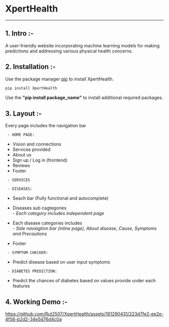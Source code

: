 # XpertHealth
___

## 1. Intro :- 

A user-friendly website incorporating machine learning models for making predictions and addressing various physical health concerns.

## 2. Installation :-

Use the package manager [pip](https://pip.pypa.io/en/stable/) to install XpertHealth.

```bash
pip install XpertHealth
```

Use the **"pip install package_name"** to install additional required packages.

## 3. Layout :-

Every page includes the navigation bar

``` 
 - HOME PAGE: 
```
- Vision and connections
- Services provided
- About us 
- Sign up / Log in (frontend)
- Reviews
- Footer

``` 
 - SERVICES
```

``` 
 - DISEASES:
```
- Seach bar (Fully functional and autocomplete)
- Diseases sub cagtegories<br>
           - *Each category includes independent page*
- Each disease categories includes<br>
             - *Side naviagtion bar (inline page), About disease, Cause, Symptoms and Precautions*

- Footer

``` 
 - SYMPTOM CHECKER:
```
- Predict disease based on user input symptoms 

``` 
 - DIABETES PREDICTION:
```
- Predict the chances of diabetes based on values provide under each features 


## 4. Working Demo :-

https://github.com/Rut2507/XpertHealth/assets/161290431/223d7fe2-ee2e-4f58-b2d2-34e5d76d4c0a


